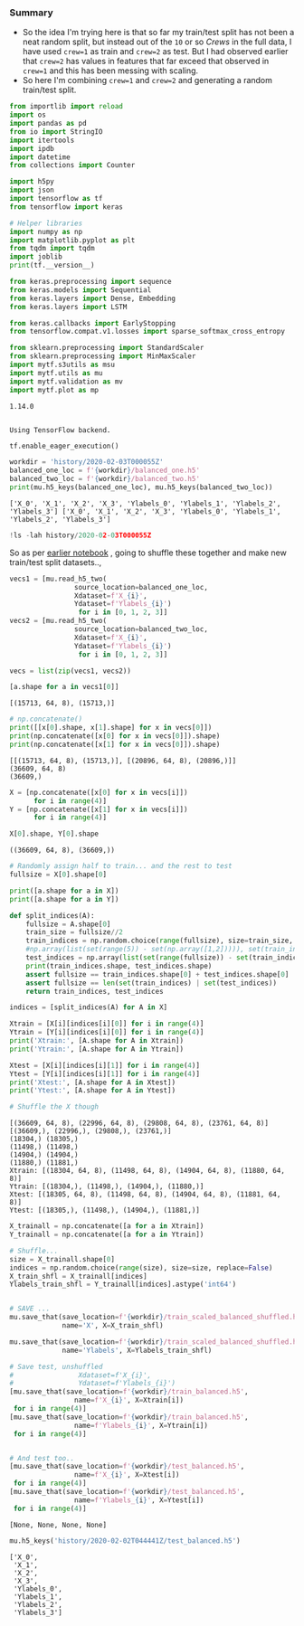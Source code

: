 ### Summary
- So the idea I'm trying here is that so far my train/test split has not been a neat random split, but instead out of the `10` or so *Crews* in the full data, I have used `crew=1` as train and `crew=2` as test. But I had observed earlier that `crew=2` has values in features that far exceed that observed in `crew=1` and this has been messing with scaling. 
- So here I'm combining `crew=1` and `crew=2` and generating a random train/test split.

```python
from importlib import reload
import os
import pandas as pd
from io import StringIO
import itertools
import ipdb
import datetime
from collections import Counter

import h5py
import json
import tensorflow as tf
from tensorflow import keras

# Helper libraries
import numpy as np
import matplotlib.pyplot as plt
from tqdm import tqdm
import joblib
print(tf.__version__)

from keras.preprocessing import sequence
from keras.models import Sequential
from keras.layers import Dense, Embedding
from keras.layers import LSTM

from keras.callbacks import EarlyStopping
from tensorflow.compat.v1.losses import sparse_softmax_cross_entropy

from sklearn.preprocessing import StandardScaler
from sklearn.preprocessing import MinMaxScaler
import mytf.s3utils as msu
import mytf.utils as mu
import mytf.validation as mv
import mytf.plot as mp
```

    1.14.0


    Using TensorFlow backend.



```python
tf.enable_eager_execution()

```


```python
workdir = 'history/2020-02-03T000055Z'
balanced_one_loc = f'{workdir}/balanced_one.h5'
balanced_two_loc = f'{workdir}/balanced_two.h5'
print(mu.h5_keys(balanced_one_loc), mu.h5_keys(balanced_two_loc))
```

    ['X_0', 'X_1', 'X_2', 'X_3', 'Ylabels_0', 'Ylabels_1', 'Ylabels_2', 'Ylabels_3'] ['X_0', 'X_1', 'X_2', 'X_3', 'Ylabels_0', 'Ylabels_1', 'Ylabels_2', 'Ylabels_3']



```python
!ls -lah history/2020-02-03T000055Z
```

So as per [earlier notebook](https://github.com/namoopsoo/aviation-pilot-physiology-hmm/blob/master/notes/2020-02-01.md#shuffle-also)  , going to shuffle these together and make new train/test split datasets..,


```python
vecs1 = [mu.read_h5_two(
                source_location=balanced_one_loc, 
                Xdataset=f'X_{i}',
                Ydataset=f'Ylabels_{i}')
                 for i in [0, 1, 2, 3]]
vecs2 = [mu.read_h5_two(
                source_location=balanced_two_loc, 
                Xdataset=f'X_{i}',
                Ydataset=f'Ylabels_{i}')
                 for i in [0, 1, 2, 3]]
```


```python
vecs = list(zip(vecs1, vecs2))
```


```python
[a.shape for a in vecs1[0]]
```




    [(15713, 64, 8), (15713,)]




```python
# np.concatenate()
print([[x[0].shape, x[1].shape] for x in vecs[0]])
print(np.concatenate([x[0] for x in vecs[0]]).shape)
print(np.concatenate([x[1] for x in vecs[0]]).shape)
```

    [[(15713, 64, 8), (15713,)], [(20896, 64, 8), (20896,)]]
    (36609, 64, 8)
    (36609,)



```python
X = [np.concatenate([x[0] for x in vecs[i]])
      for i in range(4)]
Y = [np.concatenate([x[1] for x in vecs[i]])
      for i in range(4)]
```


```python
X[0].shape, Y[0].shape

```




    ((36609, 64, 8), (36609,))




```python
# Randomly assign half to train... and the rest to test
fullsize = X[0].shape[0]

print([a.shape for a in X])
print([a.shape for a in Y])

def split_indices(A):
    fullsize = A.shape[0]
    train_size = fullsize//2
    train_indices = np.random.choice(range(fullsize), size=train_size, replace=False)
    #np.array(list(set(range(5)) - set(np.array([1,2])))), set(train_indices[:4])
    test_indices = np.array(list(set(range(fullsize)) - set(train_indices)))
    print(train_indices.shape, test_indices.shape)
    assert fullsize == train_indices.shape[0] + test_indices.shape[0]
    assert fullsize == len(set(train_indices) | set(test_indices))
    return train_indices, test_indices

indices = [split_indices(A) for A in X]

Xtrain = [X[i][indices[i][0]] for i in range(4)]
Ytrain = [Y[i][indices[i][0]] for i in range(4)]
print('Xtrain:', [A.shape for A in Xtrain])
print('Ytrain:', [A.shape for A in Ytrain])

Xtest = [X[i][indices[i][1]] for i in range(4)]
Ytest = [Y[i][indices[i][1]] for i in range(4)]
print('Xtest:', [A.shape for A in Xtest])
print('Ytest:', [A.shape for A in Ytest])

# Shuffle the X though
```

    [(36609, 64, 8), (22996, 64, 8), (29808, 64, 8), (23761, 64, 8)]
    [(36609,), (22996,), (29808,), (23761,)]
    (18304,) (18305,)
    (11498,) (11498,)
    (14904,) (14904,)
    (11880,) (11881,)
    Xtrain: [(18304, 64, 8), (11498, 64, 8), (14904, 64, 8), (11880, 64, 8)]
    Ytrain: [(18304,), (11498,), (14904,), (11880,)]
    Xtest: [(18305, 64, 8), (11498, 64, 8), (14904, 64, 8), (11881, 64, 8)]
    Ytest: [(18305,), (11498,), (14904,), (11881,)]



```python
X_trainall = np.concatenate([a for a in Xtrain])
Y_trainall = np.concatenate([a for a in Ytrain])

# Shuffle...
size = X_trainall.shape[0]
indices = np.random.choice(range(size), size=size, replace=False)
X_train_shfl = X_trainall[indices]
Ylabels_train_shfl = Y_trainall[indices].astype('int64')


# SAVE ...
mu.save_that(save_location=f'{workdir}/train_scaled_balanced_shuffled.h5', 
             name='X', X=X_train_shfl)

mu.save_that(save_location=f'{workdir}/train_scaled_balanced_shuffled.h5', 
             name='Ylabels', X=Ylabels_train_shfl)
```


```python
# Save test, unshuffled
#                Xdataset=f'X_{i}',
#                Ydataset=f'Ylabels_{i}')
[mu.save_that(save_location=f'{workdir}/train_balanced.h5',
                name=f'X_{i}', X=Xtrain[i])
 for i in range(4)]
[mu.save_that(save_location=f'{workdir}/train_balanced.h5',
                name=f'Ylabels_{i}', X=Ytrain[i])
 for i in range(4)]


# And test too..
[mu.save_that(save_location=f'{workdir}/test_balanced.h5',
                name=f'X_{i}', X=Xtest[i])
 for i in range(4)]
[mu.save_that(save_location=f'{workdir}/test_balanced.h5',
                name=f'Ylabels_{i}', X=Ytest[i])
 for i in range(4)]


```




    [None, None, None, None]




```python
mu.h5_keys('history/2020-02-02T044441Z/test_balanced.h5')
```




    ['X_0',
     'X_1',
     'X_2',
     'X_3',
     'Ylabels_0',
     'Ylabels_1',
     'Ylabels_2',
     'Ylabels_3']



